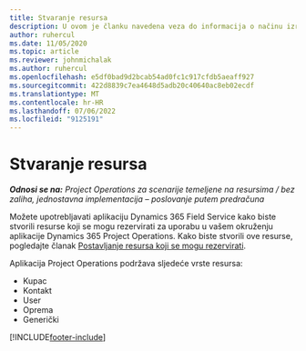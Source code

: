```yaml
---
title: Stvaranje resursa
description: U ovom je članku navedena veza do informacija o načinu izrade resursa koji se mogu rezervirati.
author: ruhercul
ms.date: 11/05/2020
ms.topic: article
ms.reviewer: johnmichalak
ms.author: ruhercul
ms.openlocfilehash: e5df0bad9d2bcab54ad0fc1c917cfdb5aeaff927
ms.sourcegitcommit: 422d8839c7ea4648d5adb20c40640ac8eb02ecdf
ms.translationtype: MT
ms.contentlocale: hr-HR
ms.lasthandoff: 07/06/2022
ms.locfileid: "9125191"
---
```

# <a name="create-resources"></a>Stvaranje resursa

_**Odnosi se na:** Project Operations za scenarije temeljene na resursima / bez zaliha, jednostavna implementacija – poslovanje putem predračuna_

Možete upotrebljavati aplikaciju Dynamics 365 Field Service kako biste stvorili resurse koji se mogu rezervirati za uporabu u vašem okruženju aplikacije Dynamics 365 Project Operations. Kako biste stvorili ove resurse, pogledajte članak [Postavljanje resursa koji se mogu rezervirati](/dynamics365/field-service/set-up-bookable-resources).

Aplikacija Project Operations podržava sljedeće vrste resursa:
- Kupac
- Kontakt
- User
- Oprema
- Generički


[!INCLUDE[footer-include](../includes/footer-banner.md)]
